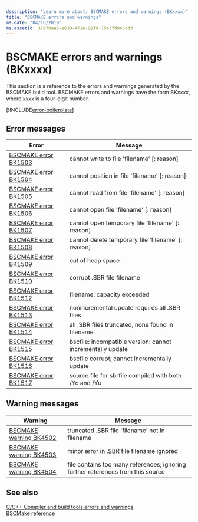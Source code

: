 ```yaml
---
description: "Learn more about: BSCMAKE errors and warnings (BKxxxx)"
title: "BSCMAKE errors and warnings"
ms.date: "04/16/2019"
ms.assetid: 3767baa6-e639-472e-99fd-7543fd945cd3
---
```

# BSCMAKE errors and warnings (BKxxxx)

This section is a reference to the errors and warnings generated by the BSCMAKE build tool. BSCMAKE errors and warnings have the form BK*xxxx*, where *xxxx* is a four-digit number.

[!INCLUDE[error-boilerplate](../includes/error-boilerplate.md)]

## Error messages

| Error | Message |
|--|--|
| [BSCMAKE error BK1503](bscmake-error-bk1503.md) | cannot write to file 'filename' [: reason] |
| [BSCMAKE error BK1504](bscmake-error-bk1504.md) | cannot position in file 'filename' [: reason] |
| [BSCMAKE error BK1505](bscmake-error-bk1505.md) | cannot read from file 'filename' [: reason] |
| [BSCMAKE error BK1506](bscmake-error-bk1506.md) | cannot open file 'filename' [: reason] |
| [BSCMAKE error BK1507](bscmake-error-bk1507.md) | cannot open temporary file 'filename' [: reason] |
| [BSCMAKE error BK1508](bscmake-error-bk1508.md) | cannot delete temporary file 'filename' [: reason] |
| [BSCMAKE error BK1509](bscmake-error-bk1509.md) | out of heap space |
| [BSCMAKE error BK1510](bscmake-error-bk1510.md) | corrupt .SBR file filename |
| [BSCMAKE error BK1512](bscmake-error-bk1512.md) | filename: capacity exceeded |
| [BSCMAKE error BK1513](bscmake-error-bk1513.md) | nonincremental update requires all .SBR files |
| [BSCMAKE error BK1514](bscmake-error-bk1514.md) | all .SBR files truncated, none found in filename |
| [BSCMAKE error BK1515](bscmake-error-bk1515.md) | bscfile: incompatible version: cannot incrementally update |
| [BSCMAKE error BK1516](bscmake-error-bk1516.md) | bscfile corrupt; cannot incrementally update |
| [BSCMAKE error BK1517](bscmake-error-bk1517.md) | source file for sbrfile compiled with both /Yc and /Yu |

## Warning messages

| Warning | Message |
|--|--|
| [BSCMAKE warning BK4502](bscmake-warning-bk4502.md) | truncated .SBR file 'filename' not in filename |
| [BSCMAKE warning BK4503](bscmake-warning-bk4503.md) | minor error in .SBR file filename ignored |
| [BSCMAKE warning BK4504](bscmake-warning-bk4504.md) | file contains too many references; ignoring further references from this source |

## See also

[C/C++ Compiler and build tools errors and warnings](../compiler-errors-1/c-cpp-build-errors.md) \
[BSCMake reference](../../build/reference/bscmake-reference.md)
